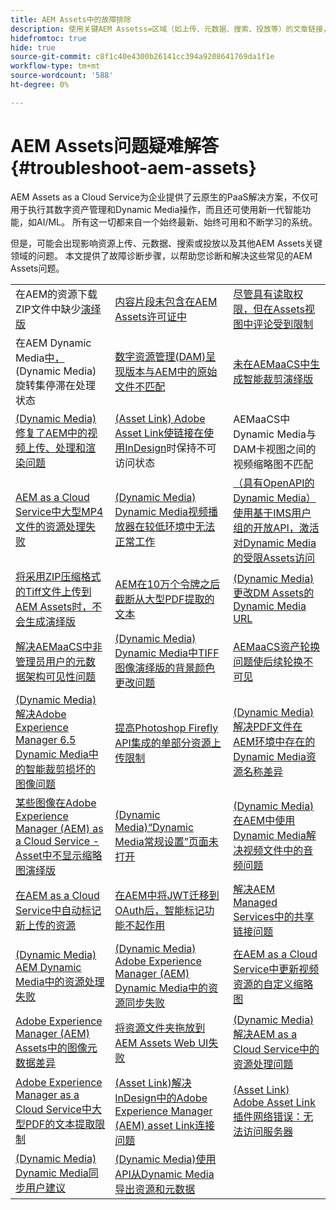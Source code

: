 ```yaml
---
title: AEM Assets中的故障排除
description: 使用关键AEM Assetss=区域（如上传、元数据、搜索、投放等）的文章链接，解决常见AEM Assets问题。
hidefromtoc: true
hide: true
source-git-commit: c8f1c40e4300b26141cc394a9208641769da1f1e
workflow-type: tm+mt
source-wordcount: '588'
ht-degree: 0%

---
```



# AEM Assets问题疑难解答 {#troubleshoot-aem-assets}

AEM Assets as a Cloud Service为企业提供了云原生的PaaS解决方案，不仅可用于执行其数字资产管理和Dynamic Media操作，而且还可使用新一代智能功能，如AI/ML。 所有这一切都来自一个始终最新、始终可用和不断学习的系统。

但是，可能会出现影响资源上传、元数据、搜索或投放以及其他AEM Assets关键领域的问题。 本文提供了故障诊断步骤，以帮助您诊断和解决这些常见的AEM Assets问题。

<table>
  <tbody>
  <tr>
    <td>在AEM的资源下载ZIP文件中缺少<a href="https://experienceleague.adobe.com/zh-hans/docs/experience-cloud-kcs/kbarticles/ka-27140">演绎版</a> </td>
    <td><a href="https://experienceleague.adobe.com/zh-hans/docs/experience-cloud-kcs/kbarticles/ka-26616">内容片段未包含在AEM Assets许可证中</a> </td>
    <td><a href="https://experienceleague.adobe.com/zh-hans/docs/experience-cloud-kcs/kbarticles/ka-26928">尽管具有读取权限，但在Assets视图中评论受到限制</a> </td> 
    </tr>
    <tr>
    <td>在AEM Dynamic Media<a href="https://experienceleague.adobe.com/zh-hans/docs/experience-cloud-kcs/kbarticles/ka-26715">中，</a>(Dynamic Media)旋转集停滞在处理状态 </td>
    <td><a href="https://experienceleague.adobe.com/zh-hans/docs/experience-cloud-kcs/kbarticles/ka-26639">数字资源管理(DAM)呈现版本与AEM中的原始文件不匹配</a> </td>
    <td><a href="https://experienceleague.adobe.com/zh-hans/docs/experience-cloud-kcs/kbarticles/ka-26873">未在AEMaaCS中生成智能裁剪演绎版</a> </td> 
    </tr>
    <tr>
    <td><a href="https://experienceleague.adobe.com/zh-hans/docs/experience-cloud-kcs/kbarticles/ka-26533">(Dynamic Media)修复了AEM中的视频上传、处理和渲染问题</a> </td>
    <td><a href="https://experienceleague.adobe.com/zh-hans/docs/experience-cloud-kcs/kbarticles/ka-26922">(Asset Link) Adobe Asset Link使链接在使用InDesign</a>时保持不可访问状态 </td>
    <td>AEMaaCS中Dynamic Media与DAM卡视图之间的视频缩略图不匹配<a href="https://experienceleague.adobe.com/zh-hans/docs/experience-cloud-kcs/kbarticles/ka-26677"></a> </td> 
    </tr>
    <tr>
  <td><a href="https://experienceleague.adobe.com/zh-hans/docs/experience-cloud-kcs/kbarticles/ka-26610">AEM as a Cloud Service中大型MP4文件的资源处理失败</a></td>
  <td><a href="https://experienceleague.adobe.com/zh-hans/docs/experience-cloud-kcs/kbarticles/ka-26871">(Dynamic Media) Dynamic Media视频播放器在较低环境中无法正常工作</a></td>
  <td><a href="https://experienceleague.adobe.com/zh-hans/docs/experience-cloud-kcs/kbarticles/ka-26103">（具有OpenAPI的Dynamic Media）使用基于IMS用户组的开放API，激活对Dynamic Media的受限Assets访问</a></td>
</tr>
<tr>
  <td><a href="https://experienceleague.adobe.com/zh-hans/docs/experience-cloud-kcs/kbarticles/ka-23916">将采用ZIP压缩格式的Tiff文件上传到AEM Assets时，不会生成演绎版</a></td>
  <td><a href="https://experienceleague.adobe.com/zh-hans/docs/experience-cloud-kcs/kbarticles/ka-26785">AEM在10万个令牌之后截断从大型PDF提取的文本</a></td>
  <td><a href="https://experienceleague.adobe.com/zh-hans/docs/experience-cloud-kcs/kbarticles/ka-17628">(Dynamic Media)更改DM Assets的Dynamic Media URL</a></td>
</tr>
<tr>
  <td><a href="https://experienceleague.adobe.com/zh-hans/docs/experience-cloud-kcs/kbarticles/ka-26655">解决AEMaaCS中非管理员用户的元数据架构可见性问题</a></td>
  <td><a href="https://experienceleague.adobe.com/zh-hans/docs/experience-cloud-kcs/kbarticles/ka-26637">(Dynamic Media) Dynamic Media中TIFF图像演绎版的背景颜色更改问题</a></td>
  <td><a href="https://experienceleague.adobe.com/zh-hans/docs/experience-cloud-kcs/kbarticles/ka-26528">AEMaaCS资产轮换问题使后续轮换不可见</a></td>
</tr>
<tr>
  <td><a href="https://experienceleague.adobe.com/zh-hans/docs/experience-cloud-kcs/kbarticles/ka-26367">(Dynamic Media)解决Adobe Experience Manager 6.5 Dynamic Media中的智能裁剪损坏的图像问题</a></td>
  <td><a href="https://experienceleague.adobe.com/zh-hans/docs/experience-cloud-kcs/kbarticles/ka-26450">提高Photoshop Firefly API集成的单部分资源上传限制</a></td>
  <td><a href="https://experienceleague.adobe.com/zh-hans/docs/experience-cloud-kcs/kbarticles/ka-26461">(Dynamic Media)解决PDF文件在AEM环境中存在的Dynamic Media资源名称差异</a></td>
</tr>
<tr>
  <td><a href="https://experienceleague.adobe.com/zh-hans/docs/experience-cloud-kcs/kbarticles/ka-26233">某些图像在Adobe Experience Manager (AEM) as a Cloud Service - Asset中不显示缩略图演绎版</a></td>
  <td><a href="https://experienceleague.adobe.com/zh-hans/docs/experience-cloud-kcs/kbarticles/ka-25294">(Dynamic Media)“Dynamic Media常规设置”页面未打开</a></td>
  <td><a href="https://experienceleague.adobe.com/zh-hans/docs/experience-cloud-kcs/kbarticles/ka-26197">(Dynamic Media)在AEM中使用Dynamic Media解决视频文件中的音频问题</a></td>
</tr>
<tr>
  <td><a href="https://experienceleague.adobe.com/zh-hans/docs/experience-cloud-kcs/kbarticles/ka-25925">在AEM as a Cloud Service中自动标记新上传的资源</a></td>
  <td><a href="https://experienceleague.adobe.com/zh-hans/docs/experience-cloud-kcs/kbarticles/ka-25889">在AEM中将JWT迁移到OAuth后，智能标记功能不起作用</a></td>
  <td><a href="https://experienceleague.adobe.com/zh-hans/docs/experience-cloud-kcs/kbarticles/ka-25903">解决AEM Managed Services中的共享链接问题</a></td>
</tr>
<tr>
  <td><a href="https://experienceleague.adobe.com/zh-hans/docs/experience-cloud-kcs/kbarticles/ka-25607">(Dynamic Media) AEM Dynamic Media中的资源处理失败</a></td>
  <td><a href="https://experienceleague.adobe.com/zh-hans/docs/experience-cloud-kcs/kbarticles/ka-25885">(Dynamic Media) Adobe Experience Manager (AEM) Dynamic Media中的资源同步失败</a></td>
  <td><a href="https://experienceleague.adobe.com/zh-hans/docs/experience-cloud-kcs/kbarticles/ka-25829">在AEM as a Cloud Service中更新视频资源的自定义缩略图</a></td>
</tr>
<tr>
  <td><a href="https://experienceleague.adobe.com/zh-hans/docs/experience-cloud-kcs/kbarticles/ka-25828">Adobe Experience Manager (AEM) Assets中的图像元数据差异</a></td>
  <td><a href="https://experienceleague.adobe.com/zh-hans/docs/experience-cloud-kcs/kbarticles/ka-21865">将资源文件夹拖放到AEM Assets Web UI失败</a></td>
  <td><a href="https://experienceleague.adobe.com/zh-hans/docs/experience-cloud-kcs/kbarticles/ka-25525">(Dynamic Media)解决AEM as a Cloud Service中的资源处理问题</a></td>
</tr>
<tr>
  <td><a href="https://experienceleague.adobe.com/zh-hans/docs/experience-cloud-kcs/kbarticles/ka-25518">Adobe Experience Manager as a Cloud Service中大型PDF的文本提取限制</a></td>
  <td><a href="https://experienceleague.adobe.com/zh-hans/docs/experience-cloud-kcs/kbarticles/ka-25562">(Asset Link)解决InDesign中的Adobe Experience Manager (AEM) asset Link连接问题</a></td>
  <td><a href="https://experienceleague.adobe.com/zh-hans/docs/experience-cloud-kcs/kbarticles/ka-25506">(Asset Link) Adobe Asset Link插件网络错误：无法访问服务器</a></td>
</tr>
<tr>
  <td><a href="https://experienceleague.adobe.com/zh-hans/docs/experience-cloud-kcs/kbarticles/ka-25471">(Dynamic Media) Dynamic Media同步用户建议</a></td>
  <td><a href="https://experienceleague.adobe.com/zh-hans/docs/experience-cloud-kcs/kbarticles/ka-26902">(Dynamic Media)使用API从Dynamic Media导出资源和元数据</a></td>
  <td></td>
</tr>

</tbody>
  <table>


